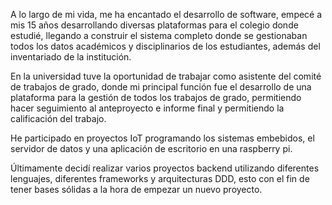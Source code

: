 A lo largo de mi vida, me ha encantado el desarrollo de software, empecé a mis 15 años desarrollando
diversas plataformas para el colegio donde estudié, llegando a construir el sistema completo donde se 
gestionaban todos los datos académicos y disciplinarios de los estudiantes, además del inventariado de
la institución.

En la universidad tuve la oportunidad de trabajar como asistente del comité de trabajos de grado, donde
mi principal función fue el desarrollo de una plataforma para la gestión de todos los trabajos de grado,
permitiendo hacer seguimiento al anteproyecto e informe final y permitiendo la calificación del trabajo.

He participado en proyectos IoT programando los sistemas embebidos, el servidor de datos y una aplicación
de escritorio en una raspberry pi.

Últimamente decidí realizar varios proyectos backend utilizando diferentes lenguajes, diferentes frameworks
y arquitecturas DDD, esto con el fin de tener bases sólidas a la hora de empezar un nuevo proyecto.